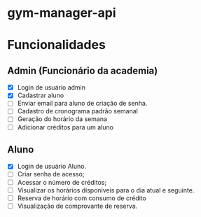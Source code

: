 # gym-manager-api

# Funcionalidades
## Admin (Funcionário da academia)

- [x] Login de usuário admin
- [x] Cadastrar aluno 
- [ ] Enviar email para aluno de criação de senha.
- [ ] Cadastro de cronograma padrão semanal
- [ ] Geração do horário da semana
- [ ] Adicionar créditos para um aluno

## Aluno
- [x] Login de usuário Aluno.
- [ ] Criar senha de acesso;
- [ ] Acessar o número de créditos;
- [ ] Visualizar os horários disponíveis para o dia atual e seguinte.
- [ ] Reserva de horário com consumo de crédito
- [ ] Visualização de comprovante de reserva.
